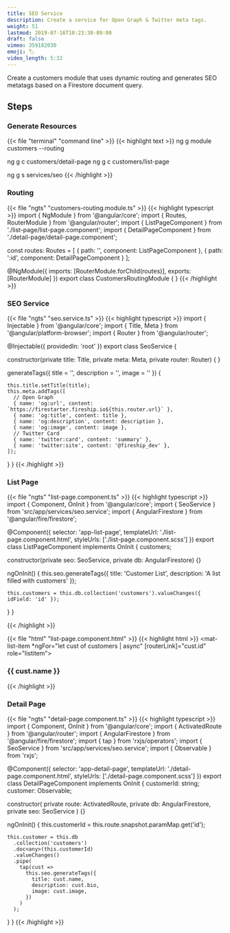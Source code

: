```yaml
---
title: SEO Service
description: Create a service for Open Graph & Twitter meta tags.
weight: 51
lastmod: 2019-07-16T10:23:30-09:00
draft: false
vimeo: 359182030
emoji: 🏷️
video_length: 5:32
---
```


Create a customers module that uses dynamic routing and generates SEO metatags
based on a Firestore document query.

## Steps

### Generate Resources

{{< file "terminal" "command line" >}} {{< highlight text >}} ng g module
customers --routing

ng g c customers/detail-page ng g c customers/list-page

ng g s services/seo {{< /highlight >}}

### Routing

{{< file "ngts" "customers-routing.module.ts" >}} {{< highlight typescript >}}
import { NgModule } from '@angular/core'; import { Routes, RouterModule } from
'@angular/router'; import { ListPageComponent } from
'./list-page/list-page.component'; import { DetailPageComponent } from
'./detail-page/detail-page.component';

const routes: Routes = [ { path: '', component: ListPageComponent }, { path:
':id', component: DetailPageComponent } ];

@NgModule({ imports: [RouterModule.forChild(routes)], exports: [RouterModule] })
export class CustomersRoutingModule { } {{< /highlight >}}

### SEO Service

{{< file "ngts" "seo.service.ts" >}} {{< highlight typescript >}} import {
Injectable } from '@angular/core'; import { Title, Meta } from
'@angular/platform-browser'; import { Router } from '@angular/router';

@Injectable({ providedIn: 'root' }) export class SeoService {

constructor(private title: Title, private meta: Meta, private router: Router) {
}

generateTags({ title = '', description = '', image = '' }) {

    this.title.setTitle(title);
    this.meta.addTags([
      // Open Graph
      { name: 'og:url', content: `https://firestarter.fireship.io${this.router.url}` },
      { name: 'og:title', content: title },
      { name: 'og:description', content: description },
      { name: 'og:image', content: image },
      // Twitter Card
      { name: 'twitter:card', content: 'summary' },
      { name: 'twitter:site', content: '@fireship_dev' },
    ]);

} } {{< /highlight >}}

### List Page

{{< file "ngts" "list-page.component.ts" >}} {{< highlight typescript >}} import
{ Component, OnInit } from '@angular/core'; import { SeoService } from
'src/app/services/seo.service'; import { AngularFirestore } from
'@angular/fire/firestore';

@Component({ selector: 'app-list-page', templateUrl:
'./list-page.component.html', styleUrls: ['./list-page.component.scss'] })
export class ListPageComponent implements OnInit { customers;

constructor(private seo: SeoService, private db: AngularFirestore) {}

ngOnInit() { this.seo.generateTags({ title: 'Customer List', description: 'A
list filled with customers' });

    this.customers = this.db.collection('customers').valueChanges({ idField: 'id' });

} }

{{< /highlight >}}

{{< file "html" "list-page.component.html" >}} {{< highlight html >}}
<mat-list-item \*ngFor="let cust of customers | async" [routerLink]="cust.id"
role="listitem"> <h3>{{ cust.name }}</h3> </mat-list-item> {{< /highlight >}}

### Detail Page

{{< file "ngts" "detail-page.component.ts" >}} {{< highlight typescript >}}
import { Component, OnInit } from '@angular/core'; import { ActivatedRoute }
from '@angular/router'; import { AngularFirestore } from
'@angular/fire/firestore'; import { tap } from 'rxjs/operators'; import {
SeoService } from 'src/app/services/seo.service'; import { Observable } from
'rxjs';

@Component({ selector: 'app-detail-page', templateUrl:
'./detail-page.component.html', styleUrls: ['./detail-page.component.scss'] })
export class DetailPageComponent implements OnInit { customerId: string;
customer: Observable<any>;

constructor( private route: ActivatedRoute, private db: AngularFirestore,
private seo: SeoService ) {}

ngOnInit() { this.customerId = this.route.snapshot.paramMap.get('id');

    this.customer = this.db
      .collection('customers')
      .doc<any>(this.customerId)
      .valueChanges()
      .pipe(
        tap(cust =>
          this.seo.generateTags({
            title: cust.name,
            description: cust.bio,
            image: cust.image,
          })
        )
      );

} } {{< /highlight >}}
